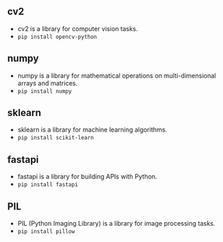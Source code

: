 ## **cv2** 
 - cv2 is a library for computer vision tasks.
  - `pip install opencv-python`
## **numpy** 
 - numpy is a library for mathematical operations on multi-dimensional arrays and matrices.
  - `pip install numpy`
## **sklearn** 
 - sklearn is a library for machine learning algorithms.
  - `pip install scikit-learn`
## **fastapi** 
 - fastapi is a library for building APIs with Python.
  - `pip install fastapi`
## **PIL** 
 - PIL (Python Imaging Library) is a library for image processing tasks.
  - `pip install pillow`
